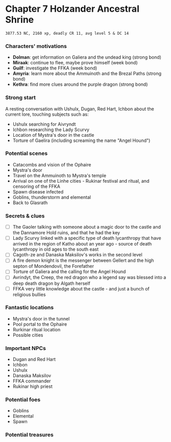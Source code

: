 # Chapter 7 Holzander Ancestral Shrine
`3877.53 NC, 2160 xp, deadly CR 11, avg level 5 & DC 14`

### Characters' motivations
- **Dolman**: get information on Galiera and the undead king (strong bond)
- **Miraak**: continue to flee, maybe prove himself (week bond)
- **Guilf**: investigate the FFKA (week bond)
- **Amyria**: learn more about the Ammuinoth and the Brezal Paths (strong bond)
- **Kethra**: find more clues around the purple dragon (strong bond)

### Strong start
A resting conversation with Ushulx, Dugan, Red Hart, Ichbon about the current lore, touching subjects such as:
- Ushulx searching for Aivryndt
- Ichbon researching the Lady Scurvy
- Location of Mystra's door in the castle
- Torture of Gaelira (including screaming the name "Angel Hound")

### Potential scenes
- Catacombs and vision of the Ophaire
- Mystra's door
- Travel on the Ammuinoth to Mystra's temple
- Arrival on one of the Linhe cities - Rukinar festival and ritual, and censoring of the FFKA
- Spawn disease infected
- Goblins, thunderstorm and elemental
- Back to Glasrath

### Secrets & clues
- [ ] The Gaoler talking with someone about a magic door to the castle and the Dannamore Hold ruins, and that he had the key
- [ ] Lady Scurvy linked with a specific type of death lycanthropy that have arrived in the region of Katho about an year ago - source of death lycanthropy in old ages to the south east
- [ ] Cagoth-ze and Danaska Maksilov's works in the second level
- [ ] A fire demon knight is the messenger between Gellert and the high septon of Mondendovil, the Forefather
- [ ] Torture of Galiera and the calling for the Angel Hound
- [ ] Avrindyt, the Creep, the red dragon who a legend say was blessed into a deep death dragon by Algath herself
- [ ] FFKA very little knowledge about the castle - and just a bunch of religious bullies

### Fantastic locations
- Mystra's door in the tunnel
- Pool portal to the Ophaire
- Rurkinar ritual location
- Possible cities

### Important NPCs
- Dugan and Red Hart
- Ichbon
- Ushulx
- Danaska Maksilov
- FFKA commander
- Rukinar high priest

### Potential foes
- Goblins
- Elemental
- Spawn

### Potential treasures
